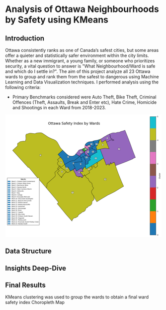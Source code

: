 # Analysis of Ottawa Neighbourhoods by Safety using KMeans


## Introduction
Ottawa consistently ranks as one of Canada’s safest cities, but some areas offer a quieter and statistically safer environment within the city limits. Whether as a new immigrant, a young family, or someone who prioritizes security, a vital question to answer is "What Neighbourhood/Ward is safe and which do I settle in?". The aim of this project analyze all 23 Ottawa wards to group and rank them from the safest to dangerous using Machine Learning and Data Visualization techniques. I performed analysis using the following criteria:
- Primary Benchmarks considered were Auto Theft, Bike Theft, Criminal Offences (Theft, Assaults, Break and Enter etc), Hate Crime, Homicide and Shootings in each Ward from 2018-2023.

![alts text](https://github.com/Lekan-E/Analysis-of-Ottawa-Neighbourhoods-by-Safety/blob/abbe9f00112a2091c6a5e5208ec2fbf2d7e2131c/Images/clustermap2.png)

## Data Structure

## Insights Deep-Dive

## Final Results
KMeans clustering was used to group the wards to obtain a final ward safety index Choropleth Map